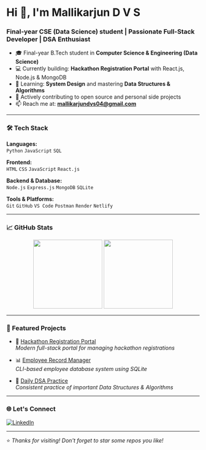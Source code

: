 # Hi 👋, I'm Mallikarjun D V S
<h3>Final-year CSE (Data Science) student | Passionate Full-Stack Developer | DSA Enthusiast</h3>


- 🎓 Final-year B.Tech student in **Computer Science & Engineering (Data Science)**
- 💻 Currently building: **Hackathon Registration Portal** with React.js, Node.js & MongoDB
- 🌱 Learning: **System Design** and mastering **Data Structures & Algorithms**
- 🚀 Actively contributing to open source and personal side projects
- 📫 Reach me at: **mallikarjundvs04@gmail.com**

---

### 🛠️ Tech Stack

**Languages:**  
`Python` `JavaScript` `SQL`

**Frontend:**  
`HTML` `CSS` `JavaScript` `React.js`

**Backend & Database:**  
`Node.js` `Express.js` `MongoDB` `SQLite`

**Tools & Platforms:**  
`Git` `GitHub` `VS Code` `Postman` `Render` `Netlify`

---

### 📈 GitHub Stats

<p align="center">
  <img src="https://github-readme-stats.vercel.app/api?username=Mallikarjun-04&show_icons=true&theme=radical" height="180"/>
  <img src="https://github-readme-stats.vercel.app/api/top-langs/?username=Mallikarjun-04&layout=compact&theme=radical" height="180"/>
</p>

---

### 📌 Featured Projects

- 🎯 [Hackathon Registration Portal](https://github.com/Mallikarjun-04/hackathon-portal)  
  *Modern full-stack portal for managing hackathon registrations*

- 📊 [Employee Record Manager](https://github.com/Mallikarjun-04/Employee-Record-Management)  
  *CLI-based employee database system using SQLite*

- 📘 [Daily DSA Practice](https://github.com/Mallikarjun-04/daily-DSA)  
  *Consistent practice of important Data Structures & Algorithms*

---

### 🌐 Let's Connect

[![LinkedIn](https://img.shields.io/badge/-LinkedIn-blue?style=flat&logo=linkedin&logoColor=white)](https://www.linkedin.com/in/mallikarjun-dvs)  

---

⭐ *Thanks for visiting! Don't forget to star some repos you like!*
